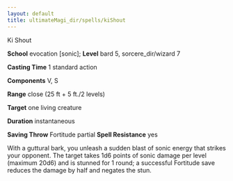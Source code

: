 ```yaml
---
layout: default
title: ultimateMagi_dir/spells/kiShout
---
```

Ki Shout

**School** evocation [sonic]; **Level** bard 5, sorcere_dir/wizard 7

**Casting Time** 1 standard action

**Components** V, S

**Range** close (25 ft + 5 ft./2 levels)

**Target** one living creature

**Duration** instantaneous

**Saving Throw** Fortitude partial **Spell Resistance** yes

With a guttural bark, you unleash a sudden blast of sonic energy that strikes your opponent. The target takes 1d6 points of sonic damage per level (maximum 20d6) and is stunned for 1 round; a successful Fortitude save reduces the damage by half and negates the stun.

